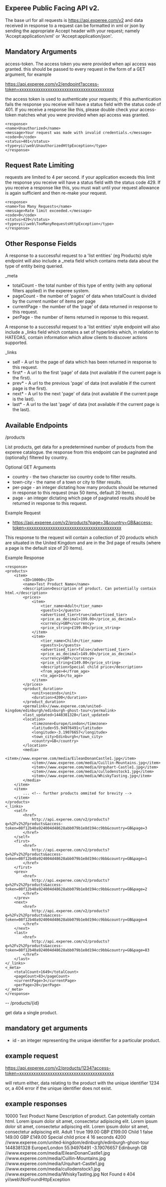 Experee Public Facing API v2.
--

The base url for all requests is https://api.experee.com/v2 and data received in response to a request can be formatted in xml or json by sending the appropriate Accept header with your request; namely 'Accept:application/xml' or 'Accept:application/json'.

Mandatory Arguments
--
access-token. The access token you were provided when api access was granted. this should be passed to every request in the form of a GET argument, for example

https://api.experee.com/v2/endpoint?access-token=xxxxxxxxxxxxxxxxxxxxxxxxxxxxxxxxxxxxxxxx

the access token is used to authenticate your requests; if this authentication fails the response you receive will have a status field with the status code of 401. If you receive a response like this, please double check your access-token matches what you were provided when api access was granted.

    <response>
	<name>Unauthorized</name>
	<message>Your request was made with invalid credentials.</message>
	<code>0</code>
	<status>401</status>
	<type>yii\web\UnauthorizedHttpException</type>
    </response>

Request Rate Limiting
--
requests are limited to 4 per second. if your application exceeds this limit the response you receive will have a status field with the status code 429. If you receive a response like this, you must wait until your request allowance is again sufficient and then re-make your request.

    <response>
	<name>Too Many Requests</name>
	<message>Rate limit exceeded.</message>
	<code>0</code>
	<status>429</status>
	<type>yii\web\TooManyRequestsHttpException</type>
    </response>

Other Response Fields
--
A response to a successful request to a 'list entities' (eg Products) style endpoint will also include a _meta field which contains meta data about the type of entity being queried.

_meta
 - totalCount - the total number of this type of entity (with any optional filters applied) in the experee system.
 - pageCount - the number of 'pages' of data when totalCount is divided by the current number of items per page
 - currentPage - the number of the 'page' of data returned in response to this request.
 - perPage - the number of items returned in reponse to this request.

 A response to a successful request to a 'list entities' style endpoint will also include a _links field which contains a set of hyperlinks which, in relation to HATEOAS, contain information which allow clients to discover actions supported.

 _links
  - self - A url to the page of data which has been returned in response to this request.
  - first* - A url to the first 'page' of data (not available if the current page is the first).
  - prev* - A url to the previous 'page' of data (not available if the current page is the first).
  - next* - A url to the next 'page' of data (not available if the current page is the last).
  - last* - A url to the last 'page' of data (not available if the current page is the last).

Available Endpoints
--
/products

List products, get data for a predetermined number of products from the experee catalogue. the response from this endpoint can be paginated and (optionally) filtered by country.

Optional GET Arguments

- country - the two character iso country code to filter results.
- town-city - the name of a town or city to filter results.
- per-page - an integer dictating how many products should be returned in response to this request (max 50 items, default 20 items).
- page - an integer dictating which page of paginated results should be returned in response to this request.


Example Request

- https://api.experee.com/v2/products?page=3&country=GB&access-token=xxxxxxxxxxxxxxxxxxxxxxxxxxxxxxxxxxxxxxxx

This response to the request will contain a collection of 20 products which are situated in the United Kingdom and are in the 3rd page of results (where a page is the default size of 20 items).

Example Response

    <response>
	<products>
		<item>
			<ID>10000</ID>
			<name>Test Product Name</name>
			<description>Description of product. Can potentially contain html.</description>
			<prices>
				<item>
					<tier_name>Adult</tier_name>
					<guests>1</guests>
					<advertised_tier>true</advertised_tier>
					<price_as_decimal>199.00</price_as_decimal>
					<currency>GBP</currency>
					<price_string>£199.00</price_string>
				</item>
				<item>
					<tier_name>Child</tier_name>
					<guests>1</guests>
					<advertised_tier>false</advertised_tier>
					<price_as_decimal>149.00</price_as_decimal>
					<currency>GBP</currency>
					<price_string>£149.00</price_string>
					<description>Special child price</description>
					<from_age>4</from_age>
					<to_age>16</to_age>
				</item>
			</prices>
			<product_duration>
				<unit>seconds</unit>
				<duration>4200</duration>
			</product_duration>
			<permalink>//www.experee.com/united-kingdom/edinburgh/edinburgh-ghost-tour</permalink>
			<last_updated>1448381328</last_updated>
			<location>
				<timezone>Europe/London</timezone>
				<latitude>55.94976491</latitude>
				<longitude>-3.19076657</longitude>
				<town_city>Edinburgh</town_city>
				<country>GB</country>
			</location>
			<media>
				<item>//www.experee.com/media/EileanDonanCastle1.jpg</item>
				<item>//www.experee.com/media/Cuillin-Mountains.jpg</item>
				<item>//www.experee.com/media/Urquhart-Castle1.jpg</item>
				<item>//www.experee.com/media/cullodenstock1.jpg</item>
				<item>//www.experee.com/media/WhiskyTasting.jpg</item>
			</media>
		</item>
		<item>
			... <!-- further products ommited for brevity -->
		</item>
	</products>
	<_links>
		<self>
			<href>
				http://api.experee.com/v2/products?q=%2Fv2%2Fproducts&access-token=08f12b40a924004d48628abb079b1e8d194cc9bb&country=GB&page=3
			</href>
		</self>
		<first>
			<href>
				http://api.experee.com/v2/products?q=%2Fv2%2Fproducts&access-token=08f12b40a924004d48628abb079b1e8d194cc9bb&country=GB&page=1
			</href>
		</first>
		<prev>
			<href>
				http://api.experee.com/v2/products?q=%2Fv2%2Fproducts&access-token=08f12b40a924004d48628abb079b1e8d194cc9bb&country=GB&page=2
			</href>
		</prev>
		<next>
			<href>
				http://api.experee.com/v2/products?q=%2Fv2%2Fproducts&access-token=08f12b40a924004d48628abb079b1e8d194cc9bb&country=GB&page=4
			</href>
		</next>
		<last>
			<href>
				http://api.experee.com/v2/products?q=%2Fv2%2Fproducts&access-token=08f12b40a924004d48628abb079b1e8d194cc9bb&country=GB&page=83
			</href>
		</last>
	</_links>
	<_meta>
		<totalCount>1649</totalCount>
		<pageCount>83</pageCount>
		<currentPage>3</currentPage>
		<perPage>20</perPage>
	</_meta>
    </response>

--
/products/{id}

get data a single product.

mandatory get arguments
--
- id - an integer representing the unique identifier for a particular product.

example request
-- 
https://api.experee.com/v2/products/1234?access-token=xxxxxxxxxxxxxxxxxxxxxxxxxxxxxxxxxxxxxxxx

will return either, data relating to the product with the unique identifier 1234 or, a 404 error if the unique identifier does not exist.

example responses
--
<response>
	<ID>10000</ID>
	<name>Test Product Name</name>
	<description>Description of product. Can potentially contain html.</description>
	<fact1>Lorem ipsum dolor sit amet, consectetur adipiscing elit.</fact1>
	<fact2>Lorem ipsum dolor sit amet, consectetur adipiscing elit.</fact2>
	<fact3>Lorem ipsum dolor sit amet, consectetur adipiscing elit.</fact3>
	<prices>
		<item>
			<tier_name>Adult</tier_name>
			<guests>1</guests>
			<advertised_tier>true</advertised_tier>
			<price_as_decimal>199.00</price_as_decimal>
			<currency>GBP</currency>
			<price_string>£199.00</price_string>
		</item>
		<item>
			<tier_name>Child</tier_name>
			<guests>1</guests>
			<advertised_tier>false</advertised_tier>
			<price_as_decimal>149.00</price_as_decimal>
			<currency>GBP</currency>
			<price_string>£149.00</price_string>
			<description>Special child price</description>
			<from_age>4</from_age>
			<to_age>16</to_age>
		</item>
	</prices>
	<product_duration>
		<unit>seconds</unit>
		<duration>4200</duration>
	</product_duration>
	<permalink>//www.experee.com/united-kingdom/edinburgh/edinburgh-ghost-tour</permalink>
	<last_updated>1448381328</last_updated>
	<location>
		<timezone>Europe/London</timezone>
		<latitude>55.94976491</latitude>
		<longitude>-3.19076657</longitude>
		<town_city>Edinburgh</town_city>
		<country>GB</country>
	</location>
	<media>
		<item>//www.experee.com/media/EileanDonanCastle1.jpg</item>
		<item>//www.experee.com/media/Cuillin-Mountains.jpg</item>
		<item>//www.experee.com/media/Urquhart-Castle1.jpg</item>
		<item>//www.experee.com/media/cullodenstock1.jpg</item>
		<item>//www.experee.com/media/WhiskyTasting.jpg</item>
	</media>
</response>

<response>
	<name>Not Found</name>
	<message/>
	<code>0</code>
	<status>404</status>
	<type>yii\web\NotFoundHttpException</type>
</response>
